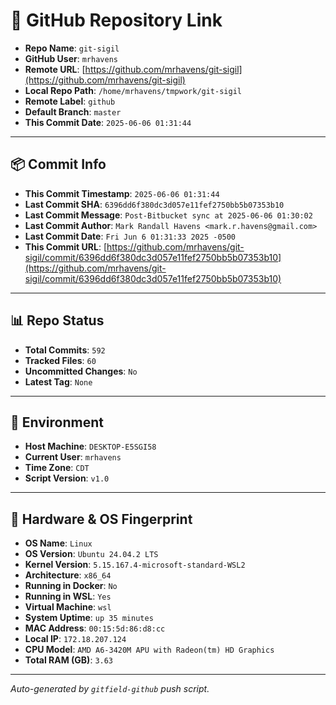 # 🔗 GitHub Repository Link

- **Repo Name**: `git-sigil`
- **GitHub User**: `mrhavens`
- **Remote URL**: [https://github.com/mrhavens/git-sigil](https://github.com/mrhavens/git-sigil)
- **Local Repo Path**: `/home/mrhavens/tmpwork/git-sigil`
- **Remote Label**: `github`
- **Default Branch**: `master`
- **This Commit Date**: `2025-06-06 01:31:44`

---

## 📦 Commit Info

- **This Commit Timestamp**: `2025-06-06 01:31:44`
- **Last Commit SHA**: `6396dd6f380dc3d057e11fef2750bb5b07353b10`
- **Last Commit Message**: `Post-Bitbucket sync at 2025-06-06 01:30:02`
- **Last Commit Author**: `Mark Randall Havens <mark.r.havens@gmail.com>`
- **Last Commit Date**: `Fri Jun 6 01:31:33 2025 -0500`
- **This Commit URL**: [https://github.com/mrhavens/git-sigil/commit/6396dd6f380dc3d057e11fef2750bb5b07353b10](https://github.com/mrhavens/git-sigil/commit/6396dd6f380dc3d057e11fef2750bb5b07353b10)

---

## 📊 Repo Status

- **Total Commits**: `592`
- **Tracked Files**: `60`
- **Uncommitted Changes**: `No`
- **Latest Tag**: `None`

---

## 🧭 Environment

- **Host Machine**: `DESKTOP-E5SGI58`
- **Current User**: `mrhavens`
- **Time Zone**: `CDT`
- **Script Version**: `v1.0`

---

## 🧬 Hardware & OS Fingerprint

- **OS Name**: `Linux`
- **OS Version**: `Ubuntu 24.04.2 LTS`
- **Kernel Version**: `5.15.167.4-microsoft-standard-WSL2`
- **Architecture**: `x86_64`
- **Running in Docker**: `No`
- **Running in WSL**: `Yes`
- **Virtual Machine**: `wsl`
- **System Uptime**: `up 35 minutes`
- **MAC Address**: `00:15:5d:86:d8:cc`
- **Local IP**: `172.18.207.124`
- **CPU Model**: `AMD A6-3420M APU with Radeon(tm) HD Graphics`
- **Total RAM (GB)**: `3.63`

---

_Auto-generated by `gitfield-github` push script._
